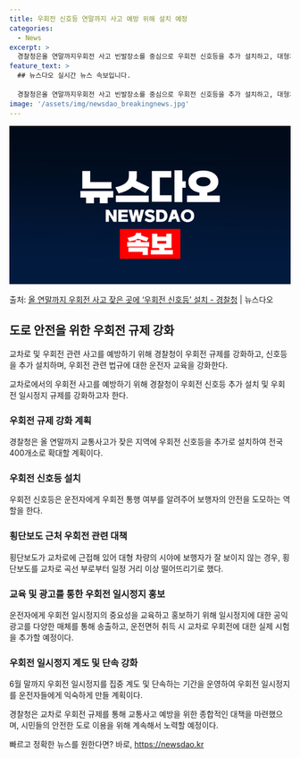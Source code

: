 ```yaml
---
title: 우회전 신호등 연말까지 사고 예방 위해 설치 예정
categories:
  - News
excerpt: >
  경찰청은올 연말까지우회전 사고 빈발장소를 중심으로 우회전 신호등을 추가 설치하고, 대형차량 등의 운전자 시야…
feature_text: >
  ## 뉴스다오 실시간 뉴스 속보입니다.

  경찰청은올 연말까지우회전 사고 빈발장소를 중심으로 우회전 신호등을 추가 설치하고, 대형차량 등의 운전자 시야…
image: '/assets/img/newsdao_breakingnews.jpg'
---
```


![뉴스다오 속보](/assets/img/newsdao_breakingnews.jpg)

<p>출처: <a href="https://newsdao.kr/3735" rel="dofollow">올 연말까지 우회전 사고 잦은 곳에 ‘우회전 신호등’ 설치 - 경찰청</a> | 뉴스다오</p>

<h2 data-ke-size="size26">도로 안전을 위한 우회전 규제 강화</h2>
교차로 및 우회전 관련 사고를 예방하기 위해 경찰청이 우회전 규제를 강화하고, 신호등을 추가 설치하며, 우회전 관련 법규에 대한 운전자 교육을 강화한다.

<p data-ke-size="size16">교차로에서의 우회전 사고를 예방하기 위해 경찰청이 우회전 신호등 추가 설치 및 우회전 일시정지 규제를 강화하고자 한다.</p>

<h3 data-ke-size="size24">우회전 규제 강화 계획</h3>
<p data-ke-size="size16">경찰청은 올 연말까지 교통사고가 잦은 지역에 우회전 신호등을 추가로 설치하여 전국 400개소로 확대할 계획이다.</p>

<h3 data-ke-size="size24">우회전 신호등 설치</h3>
<p data-ke-size="size16">우회전 신호등은 운전자에게 우회전 통행 여부를 알려주어 보행자의 안전을 도모하는 역할을 한다.</p>

<h3 data-ke-size="size24">횡단보도 근처 우회전 관련 대책</h3>
<p data-ke-size="size16">횡단보도가 교차로에 근접해 있어 대형 차량의 시야에 보행자가 잘 보이지 않는 경우, 횡단보도를 교차로 곡선 부로부터 일정 거리 이상 떨어뜨리기로 했다.</p>

<h3 data-ke-size="size24">교육 및 광고를 통한 우회전 일시정지 홍보</h3>
<p data-ke-size="size16">운전자에게 우회전 일시정지의 중요성을 교육하고 홍보하기 위해 일시정지에 대한 공익광고를 다양한 매체를 통해 송출하고, 운전면허 취득 시 교차로 우회전에 대한 실제 시험을 추가할 예정이다.</p>

<h3 data-ke-size="size24">우회전 일시정지 계도 및 단속 강화</h3>
<p data-ke-size="size16">6월 말까지 우회전 일시정지를 집중 계도 및 단속하는 기간을 운영하여 우회전 일시정지를 운전자들에게 익숙하게 만들 계획이다.</p>

경찰청은 교차로 우회전 규제를 통해 교통사고 예방을 위한 종합적인 대책을 마련했으며, 시민들의 안전한 도로 이용을 위해 계속해서 노력할 예정이다. 

빠르고 정확한 뉴스를 원한다면? 바로, <a href="https://newsdao.kr" rel="dofollow">https://newsdao.kr</a>


